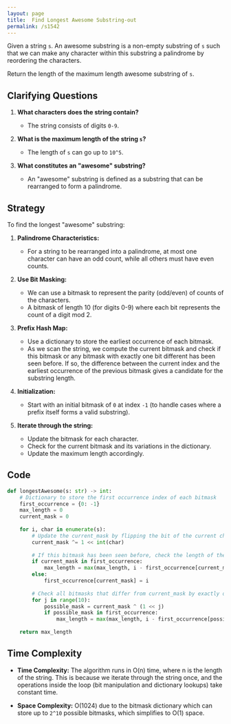```yaml
---
layout: page
title:  Find Longest Awesome Substring-out
permalink: /s1542
---
```


Given a string `s`. An awesome substring is a non-empty substring of `s` such that we can make any character within this substring a palindrome by reordering the characters.

Return the length of the maximum length awesome substring of `s`.

## Clarifying Questions

1. **What characters does the string contain?**
   - The string consists of digits `0-9`.

2. **What is the maximum length of the string `s`?**
   - The length of `s` can go up to `10^5`.

3. **What constitutes an "awesome" substring?**
   - An "awesome" substring is defined as a substring that can be rearranged to form a palindrome.

## Strategy

To find the longest "awesome" substring:

1. **Palindrome Characteristics:**
   - For a string to be rearranged into a palindrome, at most one character can have an odd count, while all others must have even counts.

2. **Use Bit Masking:**
   - We can use a bitmask to represent the parity (odd/even) of counts of the characters.
   - A bitmask of length 10 (for digits 0-9) where each bit represents the count of a digit mod 2.

3. **Prefix Hash Map:**
   - Use a dictionary to store the earliest occurrence of each bitmask.
   - As we scan the string, we compute the current bitmask and check if this bitmask or any bitmask with exactly one bit different has been seen before. If so, the difference between the current index and the earliest occurrence of the previous bitmask gives a candidate for the substring length.

4. **Initialization:**
   - Start with an initial bitmask of `0` at index `-1` (to handle cases where a prefix itself forms a valid substring).

5. **Iterate through the string:**
   - Update the bitmask for each character.
   - Check for the current bitmask and its variations in the dictionary.
   - Update the maximum length accordingly.

## Code

```python
def longestAwesome(s: str) -> int:
    # Dictionary to store the first occurrence index of each bitmask
    first_occurrence = {0: -1}
    max_length = 0
    current_mask = 0
    
    for i, char in enumerate(s):
        # Update the current_mask by flipping the bit of the current character
        current_mask ^= 1 << int(char)
        
        # If this bitmask has been seen before, check the length of the substring
        if current_mask in first_occurrence:
            max_length = max(max_length, i - first_occurrence[current_mask])
        else:
            first_occurrence[current_mask] = i
        
        # Check all bitmasks that differ from current_mask by exactly one bit
        for j in range(10):
            possible_mask = current_mask ^ (1 << j)
            if possible_mask in first_occurrence:
                max_length = max(max_length, i - first_occurrence[possible_mask])
                
    return max_length
```

## Time Complexity

- **Time Complexity:** The algorithm runs in O(n) time, where n is the length of the string. This is because we iterate through the string once, and the operations inside the loop (bit manipulation and dictionary lookups) take constant time.
  
- **Space Complexity:** O(1024) due to the bitmask dictionary which can store up to `2^10` possible bitmasks, which simplifies to O(1) space.